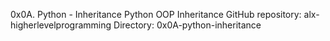 0x0A. Python - Inheritance
Python
OOP
Inheritance
GitHub repository: alx-higherlevelprogramming
Directory: 0x0A-python-inheritance
